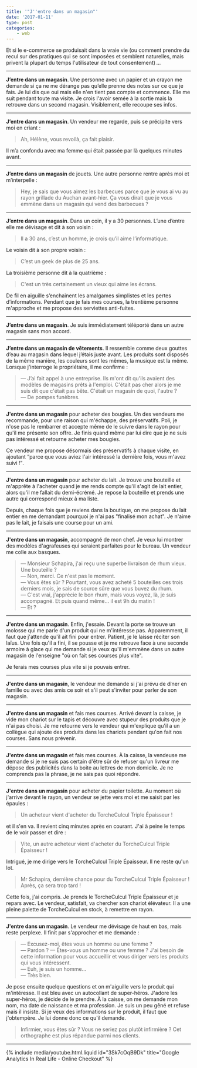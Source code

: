 ```yaml
---
title: '"J''entre dans un magasin"'
date: '2017-01-11'
type: post
categories:
    - web
---
```


Et si le e-commerce se produisait dans la vraie vie (ou comment prendre du recul
sur des pratiques qui se sont imposées et semblent naturelles, mais privent la
plupart du temps l'utilisateur de tout consentement)&#8239;…

---

**J’entre dans un magasin**. Une personne avec un papier et un crayon me demande
si ça ne me dérange pas qu’elle prenne des notes sur ce que je fais. Je lui dis
que oui mais elle n'en tient pas compte et commence. Elle me suit pendant toute
ma visite. Je crois l'avoir semée à la sortie mais la retrouve dans un second
magasin. Visiblement, elle recoupe ses infos.

---

**J’entre dans un magasin**. Un vendeur me regarde, puis se précipite vers moi
en criant :

> Ah, Hélène, vous revoilà, ça fait plaisir.

Il m’a confondu avec ma femme qui était passée par là quelques minutes avant.

---

**J’entre dans un magasin** de jouets. Une autre personne rentre après moi et
m’interpelle :

> Hey, je sais que vous aimez les barbecues parce que je vous ai vu au rayon
> grillade du Auchan avant-hier. Ça vous dirait que je vous emmène dans un
> magasin qui vend des barbecues ?

---

**J’entre dans un magasin**. Dans un coin, il y a 30 personnes. L’une d’entre
elle me dévisage et dit à son voisin :

> Il a 30 ans, c’est un homme, je crois qu’il aime l’informatique.

Le voisin dit à son propre voisin :

> C’est un geek de plus de 25 ans.

La troisième personne dit à la quatrième :

> C'est un très certainement un vieux qui aime les écrans.

De fil en aiguille s’enchainent les amalgames simplistes et les pertes
d’informations. Pendant que je fais mes courses, la trentième personne
m'approche et me propose des serviettes anti-fuites.

---

**J’entre dans un magasin**. Je suis immédiatement téléporté dans un autre
magasin sans mon accord.

---

**J’entre dans un magasin de vêtements**. Il ressemble comme deux gouttes d’eau
au magasin dans lequel j’étais juste avant. Les produits sont disposés de la
même manière, les couleurs sont les mêmes, la musique est la même. Lorsque
j'interroge le propriétaire, il me confirme :

> — J’ai fait appel à une entreprise. Ils m'ont dit qu'ils avaient des modèles
> de magasins prêts à l'emploi. C'était pas cher alors je me suis dit que
> c'était pas bête. C'était un magasin de quoi, l'autre ?  
> — De pompes funèbres.

---

**J'entre dans un magasin** pour acheter des bougies. Un des vendeurs me
recommande, pour une raison qui m'échappe, des préservatifs. Poli, je n'ose pas
le rembarrer et accepte même de le suivre dans le rayon pour qu'il me présente
son offre. Je finis quand même par lui dire que je ne suis pas intéressé et
retourne acheter mes bougies.

Ce vendeur me propose désormais des préservatifs à chaque visite, en ajoutant
<q>parce que vous aviez l'air intéressé la dernière fois, vous m'avez suivi
!</q>.

---

**J'entre dans un magasin** pour acheter du lait. Je trouve une bouteille et
m'apprête à l'acheter quand je me rends compte qu'il s'agit de lait entier,
alors qu'il me fallait du demi-écrémé. Je repose la bouteille et prends une
autre qui correspond mieux à ma liste.

Depuis, chaque fois que je reviens dans la boutique, on me propose du lait
entier en me demandant pourquoi je n'ai pas "finalisé mon achat". Je n'aime pas
le lait, je faisais une course pour un ami.

---

**J'entre dans un magasin**, accompagné de mon chef. Je veux lui montrer des
modèles d'agrafeuses qui seraient parfaites pour le bureau. Un vendeur me colle
aux basques.

> — Monsieur Schapira, j'ai reçu une superbe livraison de rhum vieux. Une
> bouteille ?  
> — Non, merci. Ce n'est pas le moment.  
> — Vous êtes sûr ? Pourtant, vous avez acheté 5 bouteilles ces trois derniers
> mois, je sais de source sûre que vous buvez du rhum.  
> — C'est vrai, j'apprécie le bon rhum, mais vous voyez, là, je suis accompagné.
> Et puis quand même… il est 9h du matin !  
> — Et ?

---

**J'entre dans un magasin**. Enfin, j'essaie. Devant la porte se trouve un
molosse qui me parle d'un produit qui ne m'intéresse pas. Apparemment, il faut
que j'attende qu'il ait fini pour entrer. Patient, je le laisse réciter son
laïus. Une fois qu'il a fini, il se pousse et je me retrouve face à une seconde
armoire à glace qui me demande si je veux qu'il m'emmène dans un autre magasin
de l'enseigne "où on fait ses courses plus vite".

Je ferais mes courses plus vite si je pouvais entrer.

---

**J'entre dans un magasin**, le vendeur me demande si j'ai prévu de dîner en
famille ou avec des amis ce soir et s'il peut s'inviter pour parler de son
magasin.

---

**J'entre dans un magasin** et fais mes courses. Arrivé devant la caisse, je
vide mon chariot sur le tapis et découvre avec stupeur des produits que je n'ai
pas choisi. Je me retourne vers le vendeur qui m'explique qu'il a un collègue
qui ajoute des produits dans les chariots pendant qu'on fait nos courses. Sans
nous prévenir.

---

**J'entre dans un magasin** et fais mes courses. À la caisse, la vendeuse me
demande si je ne suis pas certain d'être sûr de refuser qu'un livreur me dépose
des publicités dans la boite au lettres de mon domicile. Je ne comprends pas la
phrase, je ne sais pas quoi répondre.

---

**J'entre dans un magasin** pour acheter du papier toilette. Au moment où
j'arrive devant le rayon, un vendeur se jette vers moi et me saisit par les
épaules :

> Un acheteur vient d'acheter du TorcheCulcul Triple Épaisseur !

et il s'en va. Il revient cinq minutes après en courant. J'ai à peine le temps
de le voir passer et dire :

> Vite, un autre acheteur vient d'acheter du TorcheCulcul Triple Épaisseur !

Intrigué, je me dirige vers le TorcheCulcul Triple Épaisseur. Il ne reste qu'un
lot.

> Mr Schapira, dernière chance pour du TorcheCulcul Triple Épaisseur ! Après, ça
> sera trop tard !

Cette fois, j'ai compris. Je prends le TorcheCulcul Triple Épaisseur et je
repars avec. Le vendeur, satisfait, va chercher son chariot élévateur. Il a une
pleine palette de TorcheCulcul en stock, à remettre en rayon.

---

**J'entre dans un magasin**. Le vendeur me dévisage de haut en bas, mais reste
perplexe. Il finit par s'approcher et me demande :

> — Excusez-moi, êtes vous un homme ou une femme ?  
> — Pardon ? — Êtes-vous un homme ou une femme ? J'ai besoin de cette
> information pour vous accueillir et vous diriger vers les produits qui vous
> intéressent.  
> — Euh, je suis un homme…  
> — Très bien.

Je pose ensuite quelque questions et on m'aiguille vers le produit qui
m'intéresse. Il est bleu avec un autocollant de super-héros. J'adore les
super-héros, je décide de le prendre. À la caisse, on me demande mon nom, ma
date de naissance et ma profession. Je suis un peu gêné et refuse mais il
insiste. Si je veux des informations sur le produit, il faut que j'obtempère. Je
lui donne donc ce qu'il demande.

> Infirmier, vous êtes sûr ? Vous ne seriez pas plutôt infirmièr**e** ? Cet
> orthographe est plus répandue parmi nos clients.

---

{% include media/youtube.html.liquid id="3Sk7cOqB9Dk" title="Google Analytics In Real Life - Online Checkout" %}
